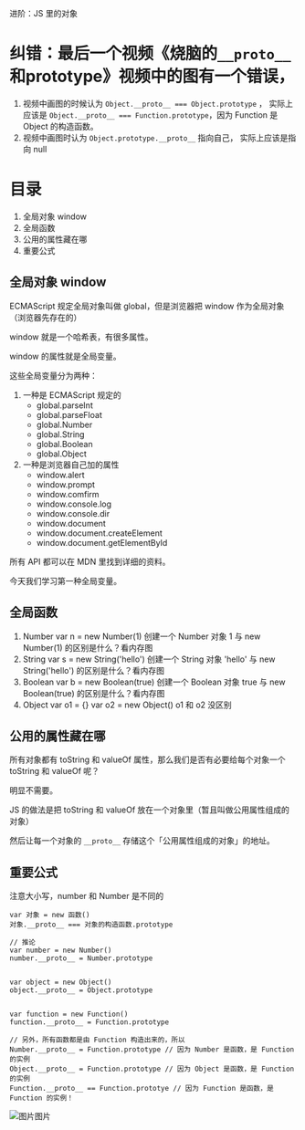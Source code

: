 进阶：JS 里的对象

# 纠错：最后一个视频《烧脑的`__proto__`和prototype》视频中的图有一个错误，

1. 视频中画图的时候认为 `Object.__proto__ === Object.prototype` ，
   实际上应该是 `Object.__proto__ === Function.prototype`，因为 Function 是 Object 的构造函数。
2. 视频中画图时认为 `Object.prototype.__proto__` 指向自己，
   实际上应该是指向 null

# 目录

1. 全局对象 window
2. 全局函数
3. 公用的属性藏在哪
4. 重要公式



## 全局对象 window

ECMAScript 规定全局对象叫做 global，但是浏览器把 window 作为全局对象（浏览器先存在的）

window 就是一个哈希表，有很多属性。

window 的属性就是全局变量。

这些全局变量分为两种：

1. 一种是 ECMAScript 规定的 
   - global.parseInt
   - global.parseFloat
   - global.Number
   - global.String
   - global.Boolean
   - global.Object
2. 一种是浏览器自己加的属性
   - window.alert
   - window.prompt
   - window.comfirm
   - window.console.log
   - window.console.dir
   - window.document
   - window.document.createElement
   - window.document.getElementById

所有 API 都可以在 MDN 里找到详细的资料。

今天我们学习第一种全局变量。

## 全局函数

1. Number
   var n = new Number(1) 创建一个 Number 对象
   1 与 new Number(1) 的区别是什么？看内存图
2. String
   var s = new String('hello') 创建一个 String 对象
   'hello' 与 new String('hello') 的区别是什么？看内存图
3. Boolean
   var b = new Boolean(true) 创建一个 Boolean 对象
   true 与 new Boolean(true) 的区别是什么？看内存图
4. Object
   var o1 = {}
   var o2 = new Object()
   o1 和 o2 没区别

## 公用的属性藏在哪

所有对象都有 toString 和 valueOf 属性，那么我们是否有必要给每个对象一个 toString 和 valueOf 呢？

明显不需要。

JS 的做法是把 toString 和 valueOf 放在一个对象里（暂且叫做公用属性组成的对象）

然后让每一个对象的 `__proto__` 存储这个「公用属性组成的对象」的地址。

## 重要公式

注意大小写，number 和 Number 是不同的

```
var 对象 = new 函数()
对象.__proto__ === 对象的构造函数.prototype

// 推论
var number = new Number()
number.__proto__ = Number.prototype


var object = new Object()
object.__proto__ = Object.prototype


var function = new Function()
function.__proto__ = Function.prototype

// 另外，所有函数都是由 Function 构造出来的，所以
Number.__proto__ = Function.prototype // 因为 Number 是函数，是 Function 的实例
Object.__proto__ = Function.prototype // 因为 Object 是函数，是 Function 的实例
Function.__proto__ == Function.prototye // 因为 Function 是函数，是 Function 的实例！
```



![图片](https://video.jirengu.com/FpdIr-6MZgJd_S0HZCmhGhmmCtwN)图片

